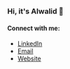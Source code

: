 ### Hi, it's Alwalid 👋

#### Connect with me:

- [LinkedIn]([https://www.linkedin.com/in/alwalidk/])
- [Email](mailto:alwalid23dec@gmail.com)
- [Website](http://www.alwalidkhann.com)

